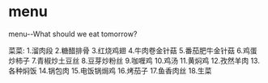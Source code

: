 # menu
menu--What should we eat tomorrow?

菜菜:
1.溜肉段
2.糖醋排骨
3.红烧鸡翅
4.牛肉卷金针菇
5.番茄肥牛金针菇
6.鸡蛋炒柿子
7.青椒炒土豆丝
8.豆芽炒粉丝
9.咖喱鸡
10.鸡汤
11.黄焖鸡
12.孜然羊肉
13.各种焖饭
14.锅包肉
15.电饭锅焗鸡
16.烤茄子
17.鱼香肉丝
18.生菜
